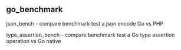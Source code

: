 go_benchmark
------------
json_bench - compare benchmark test a json encode Go vs PHP

type_assertion_bench - compare benchmark test a Go type assertion operation vs Go native
 
